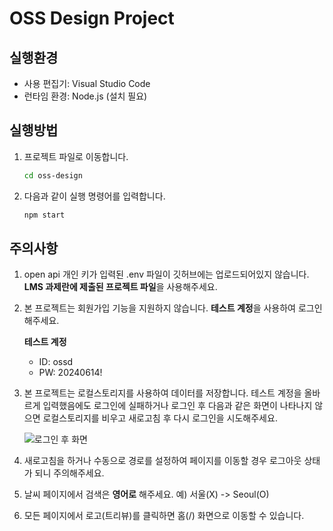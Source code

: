 # OSS Design Project

## 실행환경
- 사용 편집기: Visual Studio Code
- 런타임 환경: Node.js (설치 필요)

## 실행방법
1. 프로젝트 파일로 이동합니다.
   ```bash
   cd oss-design
   ```
2. 다음과 같이 실행 명령어를 입력합니다.
   ```bash
   npm start
   ```

## 주의사항
1. open api 개인 키가 입력된 .env 파일이 깃허브에는 업로드되어있지 않습니다. **LMS 과제란에 제출된 프로젝트 파일**을 사용해주세요.
2. 본 프로젝트는 회원가입 기능을 지원하지 않습니다. **테스트 계정**을 사용하여 로그인해주세요.

   **테스트 계정**
   - ID: ossd
   - PW: 20240614!

3. 본 프로젝트는 로컬스토리지를 사용하여 데이터를 저장합니다. 테스트 계정을 올바르게 입력했음에도 로그인에 실패하거나 로그인 후 다음과 같은 화면이 나타나지 않으면 로컬스토리지를 비우고 새로고침 후 다시 로그인을 시도해주세요.

   ![로그인 후 화면](https://github.com/JJyen/oss-design/assets/129050370/ee6e92d2-934b-495e-807a-21e5298bfe70)

4. 새로고침을 하거나 수동으로 경로를 설정하여 페이지를 이동할 경우 로그아웃 상태가 되니 주의해주세요.
5. 날씨 페이지에서 검색은 **영어로** 해주세요. 예) 서울(X) -> Seoul(O)
6. 모든 페이지에서 로고(트리뷰)를 클릭하면 홈(/) 화면으로 이동할 수 있습니다.
